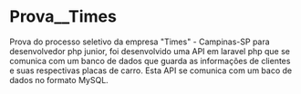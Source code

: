 # Prova__Times

Prova do processo seletivo da empresa "Times" - Campinas-SP para desenvolvedor php junior, foi desenvolvido uma API em laravel php que se comunica com um banco de dados 
que guarda as informações de clientes e suas respectivas placas de carro. Esta API se comunica com um baco de dados no formato MySQL.
